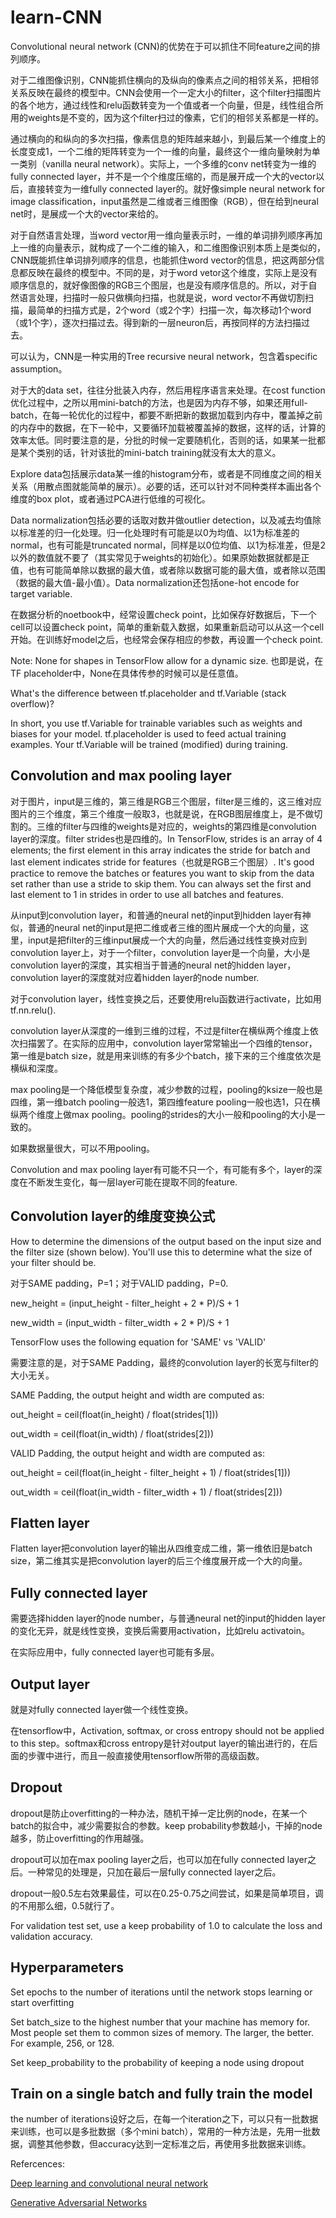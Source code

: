 # learn-CNN

Convolutional neural network (CNN)的优势在于可以抓住不同feature之间的排列顺序。

对于二维图像识别，CNN能抓住横向的及纵向的像素点之间的相邻关系，把相邻关系反映在最终的模型中。CNN会使用一个一定大小的filter，这个filter扫描图片的各个地方，通过线性和relu函数转变为一个值或者一个向量，但是，线性组合所用的weights是不变的，因为这个filter扫过的像素，它们的相邻关系都是一样的。

通过横向的和纵向的多次扫描，像素信息的矩阵越来越小，到最后某一个维度上的长度变成1，一个二维的矩阵转变为一个一维的向量，最终这个一维向量映射为单一类别（vanilla neural network）。实际上，一个多维的conv net转变为一维的fully connected layer，并不是一个个维度压缩的，而是展开成一个大的vector以后，直接转变为一维fully connected layer的。就好像simple neural network for image classification，input虽然是二维或者三维图像（RGB），但在给到neural net时，是展成一个大的vector来给的。

对于自然语言处理，当word vector用一维向量表示时，一维的单词排列顺序再加上一维的向量表示，就构成了一个二维的输入，和二维图像识别本质上是类似的，CNN既能抓住单词排列顺序的信息，也能抓住word vector的信息，把这两部分信息都反映在最终的模型中。不同的是，对于word vetor这个维度，实际上是没有顺序信息的，就好像图像的RGB三个图层，也是没有顺序信息的。所以，对于自然语言处理，扫描时一般只做横向扫描，也就是说，word vector不再做切割扫描，最简单的扫描方式是，2个word（或2个字）扫描一次，每次移动1个word（或1个字），逐次扫描过去。得到新的一层neuron后，再按同样的方法扫描过去。

可以认为，CNN是一种实用的Tree recursive neural network，包含着specific assumption。

对于大的data set，往往分批装入内存，然后用程序语言来处理。在cost function优化过程中，之所以用mini-batch的方法，也是因为内存不够，如果还用full-batch，在每一轮优化的过程中，都要不断把新的数据加载到内存中，覆盖掉之前的内存中的数据，在下一轮中，又要循环加载被覆盖掉的数据，这样的话，计算的效率太低。同时要注意的是，分批的时候一定要随机化，否则的话，如果某一批都是某个类别的话，针对该批的mini-batch training就没有太大的意义。

Explore data包括展示data某一维的histogram分布，或者是不同维度之间的相关关系（用散点图就能简单的展示）。必要的话，还可以针对不同种类样本画出各个维度的box plot，或者通过PCA进行低维的可视化。

Data normalization包括必要的话取对数并做outlier detection，以及减去均值除以标准差的归一化处理。归一化处理时有可能是以0为均值、以1为标准差的normal，也有可能是truncated normal，同样是以0位均值、以1为标准差，但是2以外的数值就不要了（其实常见于weights的初始化）。如果原始数据就都是正值，也有可能简单除以数据的最大值，或者除以数据可能的最大值，或者除以范围（数据的最大值-最小值）。Data normalization还包括one-hot encode for target variable.

在数据分析的noetbook中，经常设置check point，比如保存好数据后，下一个cell可以设置check point，简单的重新载入数据，如果重新启动可以从这一个cell开始。在训练好model之后，也经常会保存相应的参数，再设置一个check point.

Note: None for shapes in TensorFlow allow for a dynamic size. 也即是说，在TF placeholder中，None在具体传参的时候可以是任意值。

What's the difference between tf.placeholder and tf.Variable (stack overflow)?

In short, you use tf.Variable for trainable variables such as weights and biases for your model. tf.placeholder is used to feed actual training examples. Your tf.Variable will be trained (modified) during training.

## Convolution and max pooling layer

对于图片，input是三维的，第三维是RGB三个图层，filter是三维的，这三维对应图片的三个维度，第三个维度一般取3，也就是说，在RGB图层维度上，是不做切割的。三维的filter与四维的weights是对应的，weights的第四维是convolution layer的深度。filter strides也是四维的。In TensorFlow, strides is an array of 4 elements; the first element in this array indicates the stride for batch and last element indicates stride for features（也就是RGB三个图层）. It's good practice to remove the batches or features you want to skip from the data set rather than use a stride to skip them. You can always set the first and last element to 1 in strides in order to use all batches and features.

从input到convolution layer，和普通的neural net的input到hidden layer有神似，普通的neural net的input是把二维或者三维的图片展成一个大的向量，这里，input是把filter的三维input展成一个大的向量，然后通过线性变换对应到convolution layer上，对于一个filter，convolution layer是一个向量，大小是convolution layer的深度，其实相当于普通的neural net的hidden layer，convolution layer的深度就对应着hidden layer的node number.

对于convolution layer，线性变换之后，还要使用relu函数进行activate，比如用tf.nn.relu().

convolution layer从深度的一维到三维的过程，不过是filter在横纵两个维度上依次扫描罢了。在实际的应用中，convolution layer常常输出一个四维的tensor，第一维是batch size，就是用来训练的有多少个batch，接下来的三个维度依次是横纵和深度。

max pooling是一个降低模型复杂度，减少参数的过程，pooling的ksize一般也是四维，第一维batch pooling一般选1，第四维feature pooling一般也选1，只在横纵两个维度上做max pooling。pooling的strides的大小一般和pooling的大小是一致的。

如果数据量很大，可以不用pooling。

Convolution and max pooling layer有可能不只一个，有可能有多个，layer的深度在不断发生变化，每一层layer可能在提取不同的feature.

## Convolution layer的维度变换公式

How to determine the dimensions of the output based on the input size and the filter size (shown below). You'll use this to determine what the size of your filter should be.

对于SAME padding，P=1；对于VALID padding，P=0.

new_height = (input_height - filter_height + 2 * P)/S + 1

new_width = (input_width - filter_width + 2 * P)/S + 1

TensorFlow uses the following equation for 'SAME' vs 'VALID'

需要注意的是，对于SAME Padding，最终的convolution layer的长宽与filter的大小无关。

SAME Padding, the output height and width are computed as:

out_height = ceil(float(in_height) / float(strides[1]))

out_width = ceil(float(in_width) / float(strides[2]))

VALID Padding, the output height and width are computed as:

out_height = ceil(float(in_height - filter_height + 1) / float(strides[1]))

out_width = ceil(float(in_width - filter_width + 1) / float(strides[2]))

## Flatten layer

Flatten layer把convolution layer的输出从四维变成二维，第一维依旧是batch size，第二维其实是把convolution layer的后三个维度展开成一个大的向量。

## Fully connected layer

需要选择hidden layer的node number，与普通neural net的input的hidden layer的变化无异，就是线性变换，变换后需要用activation，比如relu activatoin。

在实际应用中，fully connected layer也可能有多层。

## Output layer

就是对fully connected layer做一个线性变换。

在tensorflow中，Activation, softmax, or cross entropy should not be applied to this step。softmax和cross entropy是针对output layer的输出进行的，在后面的步骤中进行，而且一般直接使用tensorflow所带的高级函数。

## Dropout

dropout是防止overfitting的一种办法，随机干掉一定比例的node，在某一个batch的拟合中，减少需要拟合的参数。keep probability参数越小，干掉的node越多，防止overfitting的作用越强。

dropout可以加在max pooling layer之后，也可以加在fully connected layer之后。一种常见的处理是，只加在最后一层fully connected layer之后。

dropout一般0.5左右效果最佳，可以在0.25-0.75之间尝试，如果是简单项目，调的不用那么细，0.5就行了。

For validation test set, use a keep probability of 1.0 to calculate the loss and validation accuracy.

## Hyperparameters

Set epochs to the number of iterations until the network stops learning or start overfitting

Set batch_size to the highest number that your machine has memory for. Most people set them to common sizes of memory. The larger, the better. For example, 256, or 128.

Set keep_probability to the probability of keeping a node using dropout

## Train on a single batch and fully train the model

the number of iterations设好之后，在每一个iteration之下，可以只有一批数据来训练，也可以是多批数据（多个mini batch），常用的一种方法是，先用一批数据，调整其他参数，但accuracy达到一定标准之后，再使用多批数据来训练。

Refercences:

[Deep learning and convolutional neural network](http://neuralnetworksanddeeplearning.com/chap6.html)

[Generative Adversarial Networks](https://channel9.msdn.com/Events/Neural-Information-Processing-Systems-Conference/Neural-Information-Processing-Systems-Conference-NIPS-2016/Generative-Adversarial-Networks)
